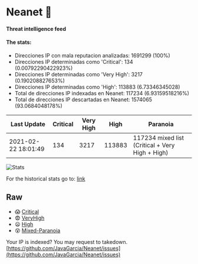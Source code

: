 # Neanet :hocho:
#### Threat intelligence feed
#### The stats:

- Direcciones IP con mala reputacion analizadas: 1691299 (100%)
- Direcciones IP determinadas como 'Critical':  134 (0.00792290422923%)
- Direcciones IP determinadas como 'Very High':  3217 (0.190208827653%)
- Direcciones IP determinadas como 'High':  113883 (6.73346345028)
- Total de direcciones IP indexadas en Neanet:  117234 (6.93159518216%)
- Total de direcciones IP descartadas en Neanet:  1574065 (93.0684048178%)

| Last Update | Critical | Very High | High | Paranoia |
| --- | --- | --- | --- | --- |
| 2021-02-22 18:01:49 | 134 | 3217 | 113883 | 117234 mixed list (Critical + Very High + High)|

![Stats](https://docs.google.com/spreadsheets/d/e/2PACX-1vSnaNMIXVabIpDJjufMlzH7poXnshF3mgd8Is1g9ytUEzVsP5my4Trn8f-xkoLLQ38xpL3HtmUexLo6/pubchart?oid=501124687&format=image)

For the historical stats go to: [link](/stats.csv)
## Raw
- :scream: [Critical](https://raw.githubusercontent.com/JavaGarcia/Neanet/master/blacklists/neanet_critical.txt)
- :fearful: [VeryHigh](https://raw.githubusercontent.com/JavaGarcia/Neanet/master/blacklists/neanet_veryHigh.txtt)
- :frowning: [High](https://raw.githubusercontent.com/JavaGarcia/Neanet/master/blacklists/neanet_high.txt)
- :dizzy_face: [Mixed-Paranoia](https://raw.githubusercontent.com/JavaGarcia/Neanet/master/blacklists/neanet_all.txt)


Your IP is indexed? You may request to takedown. [https://github.com/JavaGarcia/Neanet/issues](https://github.com/JavaGarcia/Neanet/issues)


































































































































































































































































































































































































































































































































































































































































































































































































































































































































































































































































































































































































































































































































































































































































































































































































































































































































































































































































































































































































































































































































































































































































































































































































































































































































































































































































































































































































































































































































































































































































































































































































































































































































































































































































































































































































































































































































































































































































































































































































































































































































































































































































































































































































































































































































































